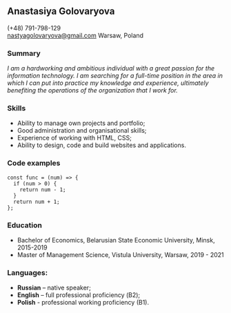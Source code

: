 ## Anastasiya Golovaryova

(+48) 791-798-129  
nastyagolovaryova@gmail.com
Warsaw, Poland

### Summary

_I am a hardworking and ambitious individual with a great passion for the information technology. I am searching for a full-time position in the area in which I can put into practice my knowledge and experience, ultimately benefiting the operations of the organization that I work for._

### Skills

- Ability to manage own projects and portfolio;
- Good administration and organisational skills;
- Experience of working with HTML, CSS;
- Ability to design, code and build websites and applications.

### Code examples

```
const func = (num) => {
  if (num > 0) {
    return num - 1;
  }
  return num + 1;
};

```

### Education

- Bachelor of Economics, Belarusian State Economic University, Minsk, 2015-2019
- Master of Management Science, Vistula University, Warsaw, 2019 - 2021

### Languages:

- **Russian** – native speaker;
- **English** – full professional proficiency (В2);
- **Polish** - professional working proficiency (B1).
